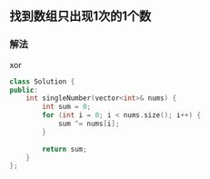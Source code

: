 ## 找到数组只出现1次的1个数

### 解法
xor

```c++
class Solution {
public:
    int singleNumber(vector<int>& nums) {
        int sum = 0;
        for (int i = 0; i < nums.size(); i++) {
            sum ^= nums[i];
        }
        
        return sum;
    }
};
```